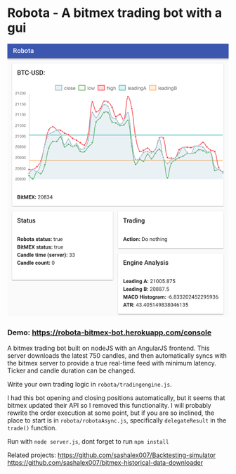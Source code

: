 # Robota - A bitmex trading bot with a gui

![Screenshot](screenshot.png)

### Demo: https://robota-bitmex-bot.herokuapp.com/console

A bitmex trading bot built on nodeJS with an AngularJS frontend. This server downloads the latest 750 candles, and then automatically syncs with the bitmex server to provide a true real-time feed with minimum latency. Ticker and candle duration can be changed.

Write your own trading logic in `robota/tradingengine.js`. 

I had this bot opening and closing positions automatically, but it seems that bitmex updated their API so I removed this functionality. I will probably rewrite the order execution at some point, but if you are so inclined, the place to start is in `robota/robotaAsync.js`, specifically `delegateResult` in the `trade()` function. 

Run with `node server.js`, dont forget to run `npm install`

Related projects: 
https://github.com/sashalex007/Backtesting-simulator
https://github.com/sashalex007/bitmex-historical-data-downloader
